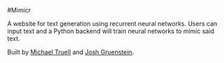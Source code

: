 #Mimicr

A website for text generation using recurrent neural networks.  Users can input text and a Python backend will train neural networks to mimic said text.


Built by [Michael Truell](https://github.com/truell20 "Michael Truell") and [Josh Gruenstein](https://github.com/joshuagruenstein "Josh Gruenstein").
